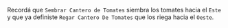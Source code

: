 Recordá que `Sembrar Cantero de Tomates` siembra los tomates hacia el `Este` y que ya definiste `Regar Cantero De Tomates` que los riega hacia el `Oeste`. 